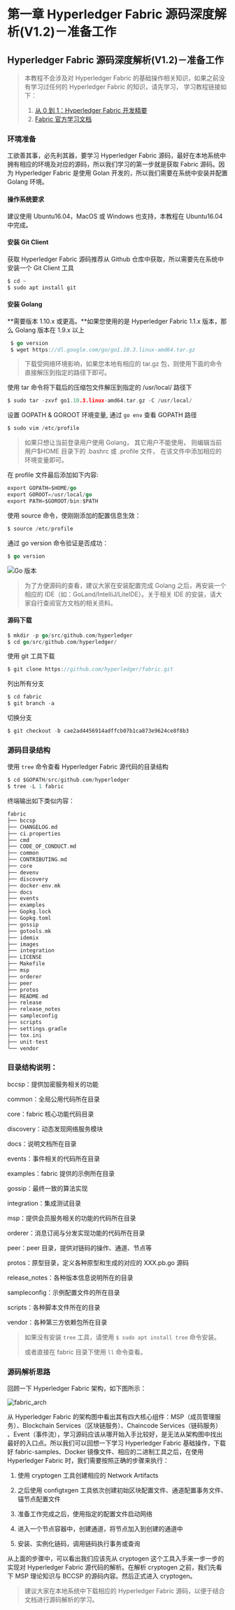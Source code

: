 # 第一章 Hyperledger Fabric 源码深度解析(V1.2)－准备工作

## Hyperledger Fabric 源码深度解析(V1.2)－准备工作

> 本教程不会涉及对 Hyperledger Fabric 的基础操作相关知识，如果之前没有学习过任何的 Hyperledger Fabric 的知识，请先学习， 学习教程链接如下：
> 
> 1.  [从 0 到 1：Hyperledger Fabric 开发精要](https://www.chaindesk.cn/witbook/11)
> 2.  [Fabric 官方学习文档](https://hyperledger-fabric.readthedocs.io/en/latest/prereqs.html)

### 环境准备

工欲善其事，必先利其器，要学习 Hyperledger Fabric 源码，最好在本地系统中拥有相应的环境及对应的源码，所以我们学习的第一步就是获取 Fabric 源码。因为 Hyperledger Fabric 是使用 Golan 开发的，所以我们需要在系统中安装并配置 Golang 环境。

#### 操作系统要求

建议使用 Ubuntu16.04，MacOS 或 Windows 也支持，本教程在 Ubuntu16.04 中完成。

#### 安装 Git Client

获取 Hyperledger Fabric 源码推荐从 Github 仓库中获取，所以需要先在系统中安装一个 Git Client 工具

```go
$ cd ~
$ sudo apt install git 
```

#### 安装 Golang

**需要版本 1.10.x 或更高。**如果您使用的是 Hyperledger Fabric 1.1.x 版本，那么 Golang 版本在 1.9.x 以上

```go
 $ go version 
 $ wget https://dl.google.com/go/go1.10.3.linux-amd64.tar.gz 
```

> 下载受网络环境影响，如果您本地有相应的 tar.gz 包，则使用下面的命令直接解压到指定的路径下即可。

使用 tar 命令将下载后的压缩包文件解压到指定的 /usr/local/ 路径下

```go
$ sudo tar -zxvf go1.10.3.linux-amd64.tar.gz -C /usr/local/ 
```

设置 GOPATH & GOROOT 环境变量, 通过 `go env` 查看 GOPATH 路径

```go
$ sudo vim /etc/profile 
```

> 如果只想让当前登录用户使用 Golang， 其它用户不能使用， 则编辑当前用户$HOME 目录下的 .bashrc 或 .profile 文件， 在该文件中添加相应的环境变量即可。

在 profile 文件最后添加如下内容:

```go
export GOPATH=$HOME/go
export GOROOT=/usr/local/go
export PATH=$GOROOT/bin:$PATH 
```

使用 source 命令，使刚刚添加的配置信息生效：

```go
$ source /etc/profile 
```

通过 go version 命令验证是否成功：

```go
$ go version 
```

![Go 版本](img/0019de4439e04d68891d041ab86d63a3.jpg)

> 为了方便源码的查看，建议大家在安装配置完成 Golang 之后，再安装一个相应的 IDE（如：GoLand/IntelliJ/LiteIDE）。关于相关 IDE 的安装，请大家自行查阅官方文档的相关资料。

#### 源码下载

```go
$ mkdir -p go/src/github.com/hyperledger
$ cd go/src/github.com/hyperledger/ 
```

使用 git 工具下载

```go
$ git clone https://github.com/hyperledger/fabric.git 
```

列出所有分支

```go
$ cd fabric
$ git branch -a 
```

切换分支

```go
$ git checkout -b cae2ad4456914adffcb07b1ca873e9624ce8f8b3 
```

### 源码目录结构

使用 `tree` 命令查看 Hyperledger Fabric 源代码的目录结构

```go
$ cd $GOPATH/src/github.com/hyperledger
$ tree -L 1 fabric 
```

终端输出如下类似内容：

```go
fabric
├── bccsp
├── CHANGELOG.md
├── ci.properties
├── cmd
├── CODE_OF_CONDUCT.md
├── common
├── CONTRIBUTING.md
├── core
├── devenv
├── discovery
├── docker-env.mk
├── docs
├── events
├── examples
├── Gopkg.lock
├── Gopkg.toml
├── gossip
├── gotools.mk
├── idemix
├── images
├── integration
├── LICENSE
├── Makefile
├── msp
├── orderer
├── peer
├── protos
├── README.md
├── release
├── release_notes
├── sampleconfig
├── scripts
├── settings.gradle
├── tox.ini
├── unit-test
└── vendor 
```

### 目录结构说明：

bccsp：提供加密服务相关的功能

common：全局公用代码所在目录

core：fabric 核心功能代码目录

discovery：动态发现网络服务模块

docs：说明文档所在目录

events：事件相关的代码所在目录

examples：fabric 提供的示例所在目录

gossip：最终一致的算法实现

integration：集成测试目录

msp：提供会员服务相关的功能的代码所在目录

orderer：消息订阅与分发实现功能的代码所在目录

peer：peer 目录，提供对链码的操作、通道、节点等

protos：原型目录，定义各种原型和生成的对应的 XXX.pb.go 源码

release_notes：各种版本信息说明所在的目录

sampleconfig：示例配置文件的所在目录

scripts：各种脚本文件所在的目录

vendor：各种第三方依赖包所在目录

> 如果没有安装 `tree` 工具，请使用 `$ sudo apt install tree` 命令安装。
> 
> 或者直接在 fabric 目录下使用 `ll` 命令查看。

### 源码解析思路

回顾一下 Hyperledger Fabric 架构，如下图所示：

![fabric_arch](img/22117644aeb7e4838056bc97cd50becf.jpg)

从 Hyperledger Fabric 的架构图中看出其有四大核心组件：MSP（成员管理服务）、Blockchain Services（区块链服务）、Chaincode Services（链码服务） 、Event（事件流），学习源码应该从哪开始入手比较好，是无法从架构图中找出最好的入口点。所以我们可以回想一下学习 Hyperledger Fabric 基础操作，下载好 fabric-samples、Docker 镜像文件、相应的二进制工具之后，在使用 Hyperledger Fabric 时，我们需要按照正确的步骤来执行：

1.  使用 cryptogen 工具创建相应的 Network Artifacts

2.  之后使用 configtxgen 工具依次创建初始区块配置文件、通道配置事务文件、锚节点配置文件

3.  准备工作完成之后，使用指定的配置文件启动网络

4.  进入一个节点容器中，创建通道，将节点加入到创建的通道中

5.  安装、实例化链码，调用链码执行事务或查询

从上面的步骤中，可以看出我们应该先从 cryptogen 这个工具入手来一步一步的实现对 Hyperledger Fabric 源代码的解析。在解析 cryptogen 之前，我们先看下 MSP 理论知识与 BCCSP 的源码内容。然后正式进入 cryptogen。

> 建议大家在本地系统中下载相应的 Hyperledger Fabric 源码，以便于结合文档进行源码解析的学习。
